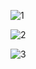 ![1](https://github.com/JagdishAKulkarni/namaste-chat/assets/126879517/700e4ea0-5d32-49eb-9ab2-fec0f5d347a9)

![2](https://github.com/JagdishAKulkarni/namaste-chat/assets/126879517/ba1dbebb-d7f5-4764-ab5c-8662c9f091da)

![3](https://github.com/JagdishAKulkarni/namaste-chat/assets/126879517/288f3ca1-fc6b-4555-b174-ddd19051ae2f)
